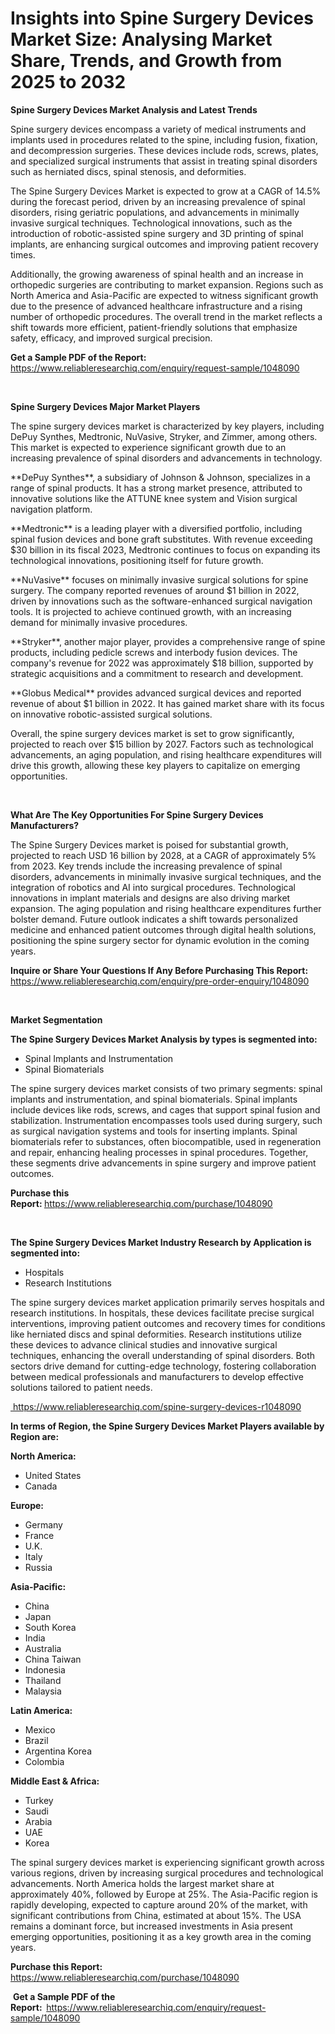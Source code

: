 <p><h1>Insights into Spine Surgery Devices Market Size: Analysing Market Share, Trends, and Growth from 2025 to 2032</h1></p><p><strong>Spine Surgery Devices Market Analysis and Latest Trends</strong></p>
<p><p>Spine surgery devices encompass a variety of medical instruments and implants used in procedures related to the spine, including fusion, fixation, and decompression surgeries. These devices include rods, screws, plates, and specialized surgical instruments that assist in treating spinal disorders such as herniated discs, spinal stenosis, and deformities.</p><p>The Spine Surgery Devices Market is expected to grow at a CAGR of 14.5% during the forecast period, driven by an increasing prevalence of spinal disorders, rising geriatric populations, and advancements in minimally invasive surgical techniques. Technological innovations, such as the introduction of robotic-assisted spine surgery and 3D printing of spinal implants, are enhancing surgical outcomes and improving patient recovery times. </p><p>Additionally, the growing awareness of spinal health and an increase in orthopedic surgeries are contributing to market expansion. Regions such as North America and Asia-Pacific are expected to witness significant growth due to the presence of advanced healthcare infrastructure and a rising number of orthopedic procedures. The overall trend in the market reflects a shift towards more efficient, patient-friendly solutions that emphasize safety, efficacy, and improved surgical precision.</p></p>
<p><strong>Get a Sample PDF of the Report:&nbsp;</strong> <a href="https://www.reliableresearchiq.com/enquiry/request-sample/1048090?utm_campaign=1900&utm_medium=2&utm_source=Github&utm_content=ia&utm_term=13042025&utm_id=spine-surgery-devices">https://www.reliableresearchiq.com/enquiry/request-sample/1048090</a></p>
<p>&nbsp;</p>
<p><strong>Spine Surgery Devices Major Market Players</strong></p>
<p><p>The spine surgery devices market is characterized by key players, including DePuy Synthes, Medtronic, NuVasive, Stryker, and Zimmer, among others. This market is expected to experience significant growth due to an increasing prevalence of spinal disorders and advancements in technology. </p><p>**DePuy Synthes**, a subsidiary of Johnson & Johnson, specializes in a range of spinal products. It has a strong market presence, attributed to innovative solutions like the ATTUNE knee system and Vision surgical navigation platform.</p><p>**Medtronic** is a leading player with a diversified portfolio, including spinal fusion devices and bone graft substitutes. With revenue exceeding $30 billion in its fiscal 2023, Medtronic continues to focus on expanding its technological innovations, positioning itself for future growth.</p><p>**NuVasive** focuses on minimally invasive surgical solutions for spine surgery. The company reported revenues of around $1 billion in 2022, driven by innovations such as the software-enhanced surgical navigation tools. It is projected to achieve continued growth, with an increasing demand for minimally invasive procedures.</p><p>**Stryker**, another major player, provides a comprehensive range of spine products, including pedicle screws and interbody fusion devices. The company's revenue for 2022 was approximately $18 billion, supported by strategic acquisitions and a commitment to research and development.</p><p>**Globus Medical** provides advanced surgical devices and reported revenue of about $1 billion in 2022. It has gained market share with its focus on innovative robotic-assisted surgical solutions.</p><p>Overall, the spine surgery devices market is set to grow significantly, projected to reach over $15 billion by 2027. Factors such as technological advancements, an aging population, and rising healthcare expenditures will drive this growth, allowing these key players to capitalize on emerging opportunities.</p></p>
<p>&nbsp;</p>
<p><strong>What Are The Key Opportunities For Spine Surgery Devices Manufacturers?</strong></p>
<p><p>The Spine Surgery Devices market is poised for substantial growth, projected to reach USD 16 billion by 2028, at a CAGR of approximately 5% from 2023. Key trends include the increasing prevalence of spinal disorders, advancements in minimally invasive surgical techniques, and the integration of robotics and AI into surgical procedures. Technological innovations in implant materials and designs are also driving market expansion. The aging population and rising healthcare expenditures further bolster demand. Future outlook indicates a shift towards personalized medicine and enhanced patient outcomes through digital health solutions, positioning the spine surgery sector for dynamic evolution in the coming years.</p></p>
<p><strong>Inquire or Share Your Questions If Any Before Purchasing This Report:</strong> <a href="https://www.reliableresearchiq.com/enquiry/pre-order-enquiry/1048090?utm_campaign=1900&utm_medium=2&utm_source=Github&utm_content=ia&utm_term=13042025&utm_id=spine-surgery-devices">https://www.reliableresearchiq.com/enquiry/pre-order-enquiry/1048090</a></p>
<p>&nbsp;</p>
<p><strong>Market Segmentation</strong></p>
<p><strong>The Spine Surgery Devices Market Analysis by types is segmented into:</strong></p>
<p><ul><li>Spinal Implants and Instrumentation</li><li>Spinal Biomaterials</li></ul></p>
<p><p>The spine surgery devices market consists of two primary segments: spinal implants and instrumentation, and spinal biomaterials. Spinal implants include devices like rods, screws, and cages that support spinal fusion and stabilization. Instrumentation encompasses tools used during surgery, such as surgical navigation systems and tools for inserting implants. Spinal biomaterials refer to substances, often biocompatible, used in regeneration and repair, enhancing healing processes in spinal procedures. Together, these segments drive advancements in spine surgery and improve patient outcomes.</p></p>
<p><strong>Purchase this Report:&nbsp;</strong><a href="https://www.reliableresearchiq.com/purchase/1048090?utm_campaign=1900&utm_medium=2&utm_source=Github&utm_content=ia&utm_term=13042025&utm_id=spine-surgery-devices">https://www.reliableresearchiq.com/purchase/1048090</a></p>
<p>&nbsp;</p>
<p><strong>The Spine Surgery Devices Market Industry Research by Application is segmented into:</strong></p>
<p><ul><li>Hospitals</li><li>Research Institutions</li></ul></p>
<p><p>The spine surgery devices market application primarily serves hospitals and research institutions. In hospitals, these devices facilitate precise surgical interventions, improving patient outcomes and recovery times for conditions like herniated discs and spinal deformities. Research institutions utilize these devices to advance clinical studies and innovative surgical techniques, enhancing the overall understanding of spinal disorders. Both sectors drive demand for cutting-edge technology, fostering collaboration between medical professionals and manufacturers to develop effective solutions tailored to patient needs.</p></p>
<p><a href="https://www.reliableresearchiq.com/spine-surgery-devices-r1048090?utm_campaign=1900&utm_medium=2&utm_source=Github&utm_content=ia&utm_term=13042025&utm_id=spine-surgery-devices">&nbsp;https://www.reliableresearchiq.com/spine-surgery-devices-r1048090</a></p>
<p><strong>In terms of Region, the Spine Surgery Devices Market Players available by Region are:</strong></p>
<p>
    <p> <strong> North America: </strong>
        <ul>
            <li>United States</li>
            <li>Canada</li>
        </ul>
        </p> 
    <p> <strong> Europe: </strong>
        <ul>
            <li>Germany</li>
            <li>France</li>
            <li>U.K.</li>
            <li>Italy</li>
            <li>Russia</li>
        </ul>
        </p> 
    <p> <strong> Asia-Pacific: </strong>
        <ul>
            <li>China</li>
            <li>Japan</li>
            <li>South Korea</li>
            <li>India</li>
            <li>Australia</li>
            <li>China Taiwan</li>
            <li>Indonesia</li>
            <li>Thailand</li>
            <li>Malaysia</li>
        </ul>
        </p> 
    <p> <strong> Latin America: </strong>
        <ul>
            <li>Mexico</li>
            <li>Brazil</li>
            <li>Argentina Korea</li>
            <li>Colombia</li>
        </ul>
        </p> 
    <p> <strong> Middle East & Africa: </strong>
        <ul>
            <li>Turkey</li>
            <li>Saudi</li>
            <li>Arabia</li>
            <li>UAE</li>
            <li>Korea</li>
        </ul>
    </p>
    </p>
<p><p>The spinal surgery devices market is experiencing significant growth across various regions, driven by increasing surgical procedures and technological advancements. North America holds the largest market share at approximately 40%, followed by Europe at 25%. The Asia-Pacific region is rapidly developing, expected to capture around 20% of the market, with significant contributions from China, estimated at about 15%. The USA remains a dominant force, but increased investments in Asia present emerging opportunities, positioning it as a key growth area in the coming years.</p></p>
<p><strong>Purchase this Report: </strong><a href="https://www.reliableresearchiq.com/purchase/1048090?utm_campaign=1900&utm_medium=2&utm_source=Github&utm_content=ia&utm_term=13042025&utm_id=spine-surgery-devices">https://www.reliableresearchiq.com/purchase/1048090</a></p>
<p>&nbsp;<strong>Get a Sample PDF of the Report:&nbsp;&nbsp;</strong><a href="https://www.reliableresearchiq.com/enquiry/request-sample/1048090?utm_campaign=1900&utm_medium=2&utm_source=Github&utm_content=ia&utm_term=13042025&utm_id=spine-surgery-devices">https://www.reliableresearchiq.com/enquiry/request-sample/1048090</a></p>
<p><strong></strong></p>
<p><p></p><p></p><p></p></p>